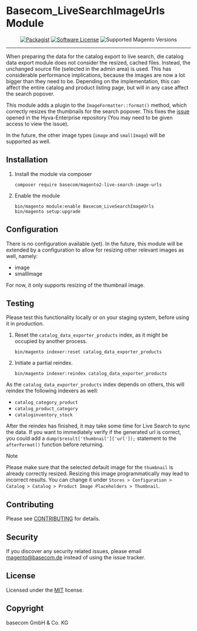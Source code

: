 # Basecom_LiveSearchImageUrls Module

<div align="center">

[![Packagist][ico-version]][link-packagist]
[![Software License][ico-license]](LICENSE)
![Supported Magento Versions][ico-compatibility]

</div>

---

When preparing the data for the catalog export to live search, die catalog data export module does not consider the resized, cached files.
Instead, the unchanged source file (selected in the admin area) is used. This has considerable performance implications, because the images are now a lot bigger than they need to be.
Depending on the implementation, this can affect the entire catalog and product listing page, but will in any case affect the search popover.

This module adds a plugin to the `ImageFormatter::format()` method, which correctly resizes the thumbnails for the search popover.
This fixes the [issue](https://gitlab.hyva.io/hyva-enterprise/sensei/magento2-ee-magento-live-search/-/issues/9) opened in the Hyva-Enterprise repository
(You may need to be given access to view the issue). 

In the future, the other image types (`image` and `smallImage`) will be supported as well.

## Installation

1. Install the module via composer

    ```console
    composer require basecom/magento2-live-search-image-urls
    ```

2. Enable the module

    ```console
    bin/magento module:enable Basecom_LiveSearchImageUrls
    bin/magento setup:upgrade
    ```

## Configuration

There is no configuration available (yet). In the future, this module will be extended by a configuration to allow for resizing other relevant images as well, namely:
* image
* smallImage

For now, it only supports resizing of the thumbnail image. 

## Testing

Please test this functionality locally or on your staging system, before using it in production.

1. Reset the `catalog_data_exporter_products` index, as it might be occupied by another process.

    ```console
    bin/magento indexer:reset catalog_data_exporter_products
    ```
   
2. Initiate a partial reindex.

    ```console
    bin/magento indexer:reindex catalog_data_exporter_products
    ```
   
As the `catalog_data_exporter_products` index depends on others, this will reindex the following indexers as well:
* `catalog_category_product`
* `catalog_product_category`
* `cataloginventory_stock`

After the reindex has finished, it may take some time for Live Search to sync the data. If you want to immediately verify if the generated url is correct,
you could add a `dump($result['thumbnail']['url']);` statement to the `afterFormat()` function before returning.

> [!NOTE]
> Please make sure that the selected default image for the `thumbnail` is already correctly resized. Resizing this image programmatically may lead to incorrect results.
> You can change it under `Stores > Configuration > Catalog > Catalog > Product Image Placeholders > Thumbnail`.

## Contributing

Please see [CONTRIBUTING](CONTRIBUTING.md) for details.

## Security

If you discover any security related issues, please email <magento@basecom.de> instead of using the issue tracker.

## License

Licensed under the [MIT](LICENSE) license.

## Copyright

basecom GmbH & Co. KG

[ico-version]: https://img.shields.io/packagist/v/basecom/magento2-live-search-image-urls.svg?style=flat-square

[ico-license]: https://img.shields.io/badge/license-MIT-brightgreen.svg?style=flat-square

[ico-compatibility]: https://img.shields.io/badge/magento-2.4-brightgreen.svg?logo=magento&longCache=true&style=flat-square

[link-packagist]: https://packagist.org/packages/basecom/magento2-live-search-image-urls
